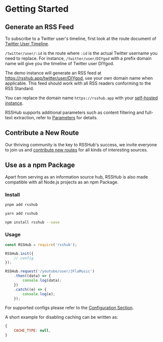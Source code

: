 # Getting Started

## Generate an RSS Feed

To subscribe to a Twitter user's timeline, first look at the route document of [Twitter User Timeline](/routes/social-media#twitter-user-timeline).

`/twitter/user/:id` is the route where `:id` is the actual Twitter username you need to replace. For instance, `/twitter/user/DIYgod` with a prefix domain name will give you the timeline of Twitter user DIYgod.

The demo instance will generate an RSS feed at <https://rsshub.app/twitter/user/DIYgod>, use your own domain name when applicable. This feed should work with all RSS readers conforming to the RSS Standard.

You can replace the domain name `https://rsshub.app` with your [self-hosted instance](/install).

RSSHub supports additional parameters such as content filtering and full-text extraction, refer to [Parameters](/parameter) for details.

## Contribute a New Route

Our thriving community is the key to RSSHub's success, we invite everyone to join us and [contribute new routes](/joinus/quick-start) for all kinds of interesting sources.

## Use as a npm Package

Apart from serving as an information source hub, RSSHub is also made compatible with all Node.js projects as an npm Package.

### Install

<code-group>
<code-block title="pnpm" active>

```bash
pnpm add rsshub
```

</code-block>
<code-block title="yarnv1">

```bash
yarn add rsshub
```

</code-block>
<code-block title="npm">

```bash
npm install rsshub --save
```

</code-block>
</code-group>

### Usage

```js
const RSSHub = require('rsshub');

RSSHub.init({
    // config
});

RSSHub.request('/youtube/user/JFlaMusic')
    .then((data) => {
        console.log(data);
    })
    .catch((e) => {
        console.log(e);
    });
```

For supported configs please refer to the [Configuration Section](/install#configuration-3).

A short example for disabling caching can be written as:

```js
{
    CACHE_TYPE: null,
}
```

